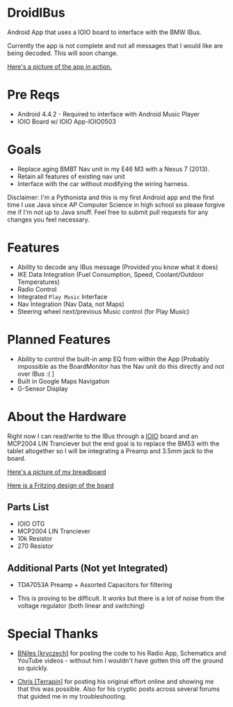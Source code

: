 DroidIBus
=========

Android App that uses a IOIO board to interface with the BMW IBus.

Currently the app is not complete and not all messages that I would like are being decoded. This will soon change.

[Here's a picture of the app in action.](http://i.imgur.com/2Ba9bh5.png)

# Pre Reqs
* Android 4.4.2 - Required to interface with Android Music Player
* IOIO Board w/ IOIO App-IOIO0503

# Goals

* Replace aging BMBT Nav unit in my E46 M3 with a Nexus 7 (2013).
* Retain all features of existing nav unit
* Interface with the car without modifying the wiring harness.


Disclaimer: I'm a Pythonista and this is my first Android app and the first time I use Java since AP Computer Science in high school so please forgive me if I'm not up to Java snuff. Feel free to submit pull requests for any changes you feel necessary.

# Features

* Ability to decode any IBus message (Provided you know what it does)
* IKE Data Integration (Fuel Consumption, Speed, Coolant/Outdoor Temperatures)
* Radio Control
* Integrated `Play Music` Interface
* Nav Integration (Nav Data, not Maps)
* Steering wheel next/previous Music control (for Play Music)

# Planned Features
* Ability to control the built-in amp EQ from within the App [Probably impossible as the BoardMonitor has the Nav unit do this directly and not over IBus :( ]
* Built in Google Maps Navigation
* G-Sensor Display

# About the Hardware

Right now I can read/write to the IBus through a [IOIO](https://github.com/ytai/ioio) board and an MCP2004 LIN Tranciever but the end goal is to replace the BM53 with the tablet altogether so I will be integrating a Preamp and 3.5mm jack to the board.

[Here's a picture of my breadboard](http://i.imgur.com/GgRS2Hj.jpg)

[Here is a Fritzing design of the board](https://docs.google.com/file/d/0B_R-TsYhwbCcc2xtSU5VSWpKTUU)
## Parts List

* IOIO OTG
* MCP2004 LIN Tranciever
* 10k Resistor
* 270 Resistor

## Additional Parts (Not yet Integrated)

* TDA7053A Preamp + Assorted Capacitors for filtering
 
* This is proving to be difficult. It *works* but there is a lot of noise from the voltage regulator (both linear and switching)

# Special Thanks

* [BNiles \[kryczech\]](https://github.com/kryczech) for posting the code to his Radio App, Schematics and YouTube videos - without him I wouldn't have gotten this off the ground so quickly.

* [Chris \[Terrapin\]](http://www.startercircuits.com) for posting his original effort online and showing me that this was possible. Also for his cryptic posts across several forums that guided me in my troubleshooting.


